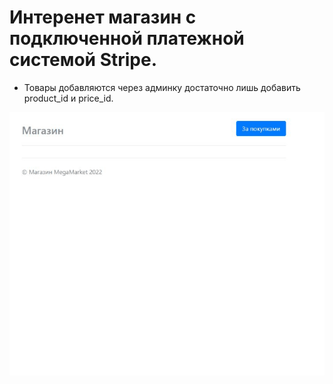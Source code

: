 # Интеренет магазин с подключенной платежной системой Stripe.

* Товары добавляются через админку достаточно лишь добавить product_id и price_id.

![](https://github.com/typeoflife/django_payment/blob/main/shop.gif)
